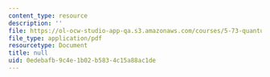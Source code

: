 ```yaml
---
content_type: resource
description: ''
file: https://ol-ocw-studio-app-qa.s3.amazonaws.com/courses/5-73-quantum-mechanics-i-fall-2018/0edebafb9c4e1b02b5834c15a88ac1de_MIT5_73F18_Lec33.pdf
file_type: application/pdf
resourcetype: Document
title: null
uid: 0edebafb-9c4e-1b02-b583-4c15a88ac1de
---
```

